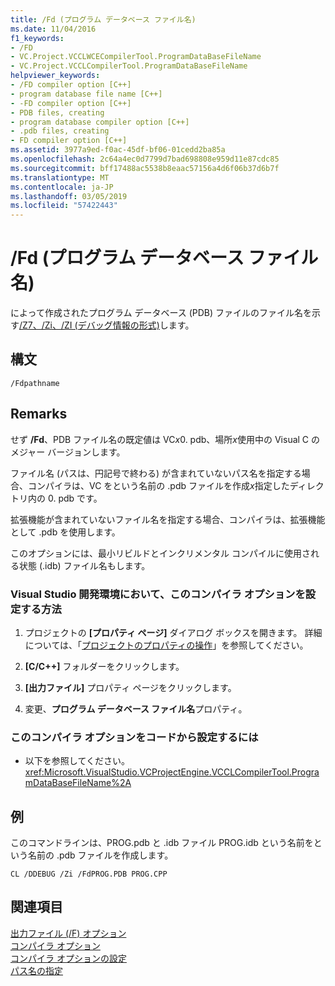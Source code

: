 ```yaml
---
title: /Fd (プログラム データベース ファイル名)
ms.date: 11/04/2016
f1_keywords:
- /FD
- VC.Project.VCCLWCECompilerTool.ProgramDataBaseFileName
- VC.Project.VCCLCompilerTool.ProgramDataBaseFileName
helpviewer_keywords:
- /FD compiler option [C++]
- program database file name [C++]
- -FD compiler option [C++]
- PDB files, creating
- program database compiler option [C++]
- .pdb files, creating
- FD compiler option [C++]
ms.assetid: 3977a9ed-f0ac-45df-bf06-01cedd2ba85a
ms.openlocfilehash: 2c64a4ec0d7799d7bad698808e959d11e87cdc85
ms.sourcegitcommit: bff17488ac5538b8eaac57156a4d6f06b37d6b7f
ms.translationtype: MT
ms.contentlocale: ja-JP
ms.lasthandoff: 03/05/2019
ms.locfileid: "57422443"
---
```

# <a name="fd-program-database-file-name"></a>/Fd (プログラム データベース ファイル名)

によって作成されたプログラム データベース (PDB) ファイルのファイル名を示す[/Z7、/Zi、/ZI (デバッグ情報の形式)](../../build/reference/z7-zi-zi-debug-information-format.md)します。

## <a name="syntax"></a>構文

```
/Fdpathname
```

## <a name="remarks"></a>Remarks

せず **/Fd**、PDB ファイル名の既定値は VC*x*0. pdb、場所*x*使用中の Visual C のメジャー バージョンします。

ファイル名 (パスは、円記号で終わる) が含まれていないパス名を指定する場合、コンパイラは、VC をという名前の .pdb ファイルを作成*x*指定したディレクトリ内の 0. pdb です。

拡張機能が含まれていないファイル名を指定する場合、コンパイラは、拡張機能として .pdb を使用します。

このオプションには、最小リビルドとインクリメンタル コンパイルに使用される状態 (.idb) ファイル名もします。

### <a name="to-set-this-compiler-option-in-the-visual-studio-development-environment"></a>Visual Studio 開発環境において、このコンパイラ オプションを設定する方法

1. プロジェクトの **[プロパティ ページ]** ダイアログ ボックスを開きます。 詳細については、「[プロジェクトのプロパティの操作](../../ide/working-with-project-properties.md)」を参照してください。

1. **[C/C++]** フォルダーをクリックします。

1. **[出力ファイル]** プロパティ ページをクリックします。

1. 変更、**プログラム データベース ファイル名**プロパティ。

### <a name="to-set-this-compiler-option-programmatically"></a>このコンパイラ オプションをコードから設定するには

- 以下を参照してください。<xref:Microsoft.VisualStudio.VCProjectEngine.VCCLCompilerTool.ProgramDataBaseFileName%2A>

## <a name="example"></a>例

このコマンドラインは、PROG.pdb と .idb ファイル PROG.idb という名前をという名前の .pdb ファイルを作成します。

```
CL /DDEBUG /Zi /FdPROG.PDB PROG.CPP
```

## <a name="see-also"></a>関連項目

[出力ファイル (/F) オプション](../../build/reference/output-file-f-options.md)<br/>
[コンパイラ オプション](../../build/reference/compiler-options.md)<br/>
[コンパイラ オプションの設定](../../build/reference/setting-compiler-options.md)<br/>
[パス名の指定](../../build/reference/specifying-the-pathname.md)
